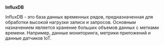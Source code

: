 **InfluxDB**

InfluxDB - это база данных временных рядов, предназначенная для обработки высокой нагрузки записи и запросов.
Основным назначением является хранение больших объемов данных с метками времени. Например, данные мониторинга, метрики приложений и данные датчиков IoT.
